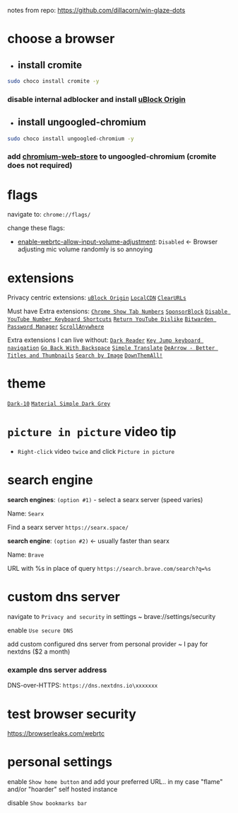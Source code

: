 notes from repo: https://github.com/dillacorn/win-glaze-dots

# choose a browser

- ## install cromite
```sh
sudo choco install cromite -y
```
### disable internal adblocker and install [uBlock Origin](https://chromewebstore.google.com/detail/ublock-origin/cjpalhdlnbpafiamejdnhcphjbkeiagm)

- ## install ungoogled-chromium
```sh
sudo choco install ungoogled-chromium -y
```

### add [chromium-web-store](https://github.com/NeverDecaf/chromium-web-store) to ungoogled-chromium (cromite does not required)

# flags

navigate to: `chrome://flags/`

change these flags:
* [enable-webrtc-allow-input-volume-adjustment](chrome://flags/#enable-webrtc-allow-input-volume-adjustment): `Disabled` <- Browser adjusting mic volume randomly is so annoying

# extensions

Privacy centric extensions:
[`uBlock Origin`](https://chromewebstore.google.com/detail/ublock-origin/cjpalhdlnbpafiamejdnhcphjbkeiagm)
[`LocalCDN`](https://chromewebstore.google.com/detail/localcdn/njdfdhgcmkocbgbhcioffdbicglldapd)
[`ClearURLs`](https://chromewebstore.google.com/detail/clearurls/lckanjgmijmafbedllaakclkaicjfmnk)

Must have Extra extensions:
[`Chrome Show Tab Numbers`](https://chromewebstore.google.com/detail/chrome-show-tab-numbers/pflnpcinjbcfefgbejjfanemlgcfjbna)
[`SponsorBlock`](https://chromewebstore.google.com/detail/sponsorblock-for-youtube/mnjggcdmjocbbbhaepdhchncahnbgone)
[`Disable YouTube Number Keyboard Shortcuts`](https://chromewebstore.google.com/detail/disable-youtube-number-ke/lajiknjoinemadijnpdnjjdmpmpigmge)
[`Return YouTube Dislike`](https://chromewebstore.google.com/detail/return-youtube-dislike/gebbhagfogifgggkldgodflihgfeippi)
[`Bitwarden Password Manager`](https://chromewebstore.google.com/detail/bitwarden-password-manage/nngceckbapebfimnlniiiahkandclblb)
[`ScrollAnywhere`](https://chromewebstore.google.com/detail/scrollanywhere/jehmdpemhgfgjblpkilmeoafmkhbckhi)

Extra extensions I can live without:
[`Dark Reader`](https://chromewebstore.google.com/detail/dark-reader/eimadpbcbfnmbkopoojfekhnkhdbieeh)
[`Key Jump keyboard navigation`](https://chromewebstore.google.com/detail/key-jump-keyboard-navigat/afdjhbmagopjlalgcjfclkgobaafamck)
[`Go Back With Backspace`](https://chromewebstore.google.com/detail/go-back-with-backspace/eekailopagacbcdloonjhbiecobagjci)
[`Simple Translate`](https://chromewebstore.google.com/detail/simple-translate/ibplnjkanclpjokhdolnendpplpjiace)
[`DeArrow - Better Titles and Thumbnails`](https://chromewebstore.google.com/detail/dearrow-better-titles-and/enamippconapkdmgfgjchkhakpfinmaj)
[`Search by Image`](https://chromewebstore.google.com/detail/search-by-image/cnojnbdhbhnkbcieeekonklommdnndci)
[`DownThemAll!`](https://chromewebstore.google.com/detail/downthemall/nljkibfhlpcnanjgbnlnbjecgicbjkge)

# theme

[`Dark-10`](https://chromewebstore.google.com/detail/dark-10/baebencgofnhbdimnijacljeoegbokeh)
[`Material Simple Dark Grey`](https://chromewebstore.google.com/detail/material-simple-dark-grey/ookepigabmicjpgfnmncjiplegcacdbm)

# `picture in picture` video tip 
- `Right-click` video `twice` and click `Picture in picture`

# search engine

**search engines**: `(option #1)` - select a searx server (speed varies)

Name:
`Searx`

Find a searx server
`https://searx.space/`

**search engine**: `(option #2)` <- usually faster than searx

Name:
`Brave`

URL with %s in place of query
`https://search.brave.com/search?q=%s`

# custom dns server

navigate to `Privacy and security` in settings ~ brave://settings/security

enable `Use secure DNS`

add custom configured dns server from personal provider ~ I pay for nextdns ($2 a month)
### example dns server address

DNS-over-HTTPS: `https://dns.nextdns.io\xxxxxxx`

# test browser security
https://browserleaks.com/webrtc

# personal settings

enable `Show home button` and add your preferred URL.. in my case "flame" and/or "hoarder" self hosted instance

disable `Show bookmarks bar`
